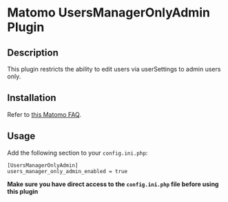 # Matomo UsersManagerOnlyAdmin Plugin

## Description

This plugin restricts the ability to edit users via userSettings to admin users only.

## Installation

Refer to [this Matomo FAQ](https://matomo.org/faq/plugins/faq_21/).

## Usage

Add the following section to your `config.ini.php`:

```
[UsersManagerOnlyAdmin]
users_manager_only_admin_enabled = true

```

**Make sure you have direct access to the `config.ini.php` file before using this plugin**